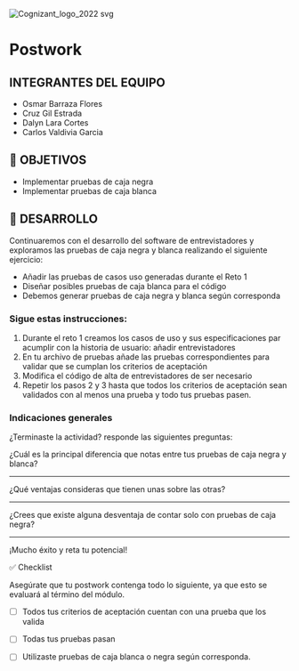 ![Cognizant_logo_2022 svg](https://user-images.githubusercontent.com/77414220/167276034-fc9aba50-8b81-4ce6-8da8-db3aea61e87b.png)

# Postwork

## INTEGRANTES DEL EQUIPO

- Osmar Barraza Flores
- Cruz Gil Estrada
- Dalyn Lara Cortes
- Carlos Valdivia Garcia

## 🎯 OBJETIVOS

- Implementar pruebas de caja negra
- Implementar pruebas de caja blanca

## 🚀 DESARROLLO

Continuaremos con el desarrollo del software de entrevistadores y exploramos las pruebas de caja negra y blanca realizando el siguiente ejercicio:

- Añadir las pruebas de casos uso generadas durante el Reto 1
- Diseñar posibles pruebas de caja blanca para el código 
- Debemos generar pruebas de caja negra y blanca según corresponda


### Sigue estas instrucciones:

1. Durante el reto 1 creamos los casos de uso y sus especificaciones par acumplir con la historia de usuario: añadir entrevistadores
1. En tu archivo de pruebas añade las pruebas correspondientes para validar que se cumplan los criterios de aceptación
1. Modifica el código de alta de entrevistadores de ser necesario
1. Repetir los pasos 2 y 3 hasta que todos los criterios de aceptación sean validados con al menos una prueba y todo tus pruebas pasen.



### Indicaciones generales

¿Terminaste la actividad? responde las siguientes preguntas:

¿Cuál es la principal diferencia que notas entre tus pruebas de caja negra y blanca?
_________________________________________________________________________________________________________________________________________________________________________________________________________________________________
¿Qué ventajas consideras que tienen unas sobre las otras?
_________________________________________________________________________________________________________________________________________________________________________________________________________________________________
¿Crees que existe alguna desventaja de contar solo con pruebas de caja negra?
_________________________________________________________________________________________________________________________________________________________________________________________________________________________________

¡Mucho éxito y reta tu potencial!



✅ Checklist 

Asegúrate que tu postwork contenga todo lo siguiente, ya que esto se evaluará al término del módulo.


- [ ] Todos tus criterios de aceptación cuentan con una prueba que los valida




- [ ] Todas tus pruebas pasan




- [ ] Utilizaste pruebas de caja blanca o negra según corresponda.
